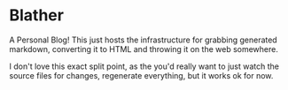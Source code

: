# Blather
A Personal Blog! This just hosts the infrastructure for grabbing generated markdown, converting it to HTML and throwing it on the web somewhere.

I don't love this exact split point, as the you'd really want to just watch the source files for changes, regenerate everything, but it works ok for now.